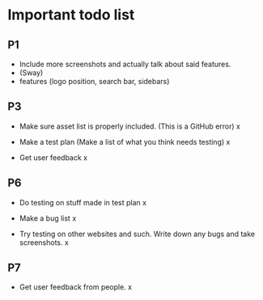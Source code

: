 
# Important todo list

## P1

- Include more screenshots and actually talk about said features.
- (Sway)
- features (logo position, search bar, sidebars)

## P3

- Make sure asset list is properly included. (This is a GitHub error) x

- Make a test plan (Make a list of what you think needs testing) x

- Get user feedback x

## P6

- Do testing on stuff made in test plan x

- Make a bug list x

- Try testing on other websites and such. Write down any bugs and take screenshots. x

## P7

- Get user feedback from people. x
